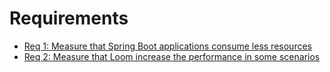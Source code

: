 # Requirements

 - [Req 1: Measure that Spring Boot applications consume less resources](./REQ1.md)
 - [Req 2: Measure that Loom increase the performance in some scenarios](./REQ2.md)